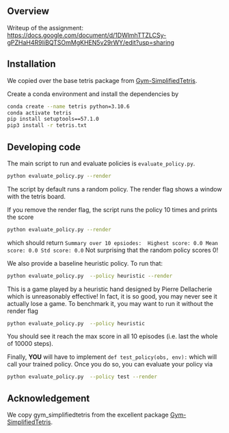 ## Overview

Writeup of the assignment: https://docs.google.com/document/d/1DWlmhTTZLCSy-gPZHaH4R9IiBQTSOmMgKHEN5v29rWY/edit?usp=sharing

## Installation

We copied over the base tetris package from [Gym-SimplifiedTetris](https://github.com/OliverOverend/gym-simplifiedtetris). 

Create a conda environment and install the dependencies by
```bash
conda create --name tetris python=3.10.6
conda activate tetris
pip install setuptools==57.1.0
pip3 install -r tetris.txt
```

## Developing code

The main script to run and evaluate policies is `evaluate_policy.py`. 

```bash
python evaluate_policy.py --render
```

The script by default runs a random policy. The render flag shows a window with the tetris board.

If you remove the render flag, the script runs the policy 10 times and prints the score

```bash
python evaluate_policy.py --render
```

which should return `Summary over 10 epsiodes:  Highest score: 0.0 Mean score: 0.0 Std score: 0.0`
Not surprising that the random policy scores 0! 


We also provide a baseline heuristic policy. To run that:
```bash
python evaluate_policy.py  --policy heuristic --render 
```

This is a game played by a heuristic hand designed by Pierre Dellacherie which is unreasonably effective! In fact, it is so good, you may never see it actually lose a game. To benchmark it, you may want to run it without the render flag
```bash
python evaluate_policy.py  --policy heuristic 
```

You should see it reach the max score in all 10 episodes (i.e. last the whole of 10000 steps). 


Finally, **YOU** will have to implement `def test_policy(obs, env):` which will call your trained policy. Once you do so, you can evaluate your policy via

```bash
python evaluate_policy.py  --policy test --render 
```

## Acknowledgement

We copy gym_simplifiedtetris from the excellent package [Gym-SimplifiedTetris](https://github.com/OliverOverend/gym-simplifiedtetris). 


